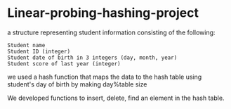 # Linear-probing-hashing-project
a structure representing student information consisting of the following:

    Student name
    Student ID (integer)
    Student date of birth in 3 integers (day, month, year)
    Student score of last year (integer)

we used a hash function that maps the data to the hash table using student's day of birth by making day%table size

We developed functions to insert, delete, find an element in the hash table.
